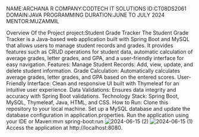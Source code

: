 NAME:ARCHANA R
COMPANY:CODTECH IT SOLUTIONS
ID:CT08DS2061
DOMAIN:JAVA PROGRAMMING
DURATION:JUNE TO JULY 2024
MENTOR:MUZAMMIL

Overview Of the Project
project:Student Grade Tracker
The Student Grade Tracker is a Java-based web application built with Spring Boot and MySQL that allows users to manage student records and grades.
It provides features such as CRUD operations for student data, automatic calculation of average grades, letter grades, and GPA, and a user-friendly interface 
for easy navigation.
Features:
Manage Student Records: Add, view, update, and delete student information.
Grade Calculation: Automatically calculates average grades,
letter grades, and GPA based on the entered scores.
User-Friendly Interface: Clean and responsive UI built with Thymeleaf for an intuitive user experience.
Data Validations: Ensures data integrity and accuracy with Spring Boot validations.
Technology Stack: Spring Boot, MySQL, Thymeleaf, Java, HTML, and CSS.
How to Run:
Clone this repository to your local machine.
Set up a MySQL database and update the database configuration in application.properties.
Run the application using your IDE or Maven:mvn spring-boot:run
![2024-06-15 (2)](https://github.com/Ar1222/StudentGradeTracker/assets/144251095/e96b38a6-fc28-4047-95c9-7b2790547c9c)
![2024-06-15 (1)](https://github.com/Ar1222/StudentGradeTracker/assets/144251095/974ff524-0ac5-4e25-adc1-b3e8a786b95f)
Access the application at http://localhost:8080.




